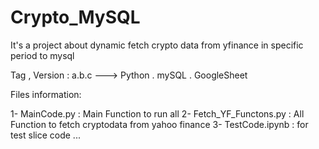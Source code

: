 # Crypto_MySQL
It's a project about dynamic fetch crypto data from yfinance in specific period to mysql 



Tag , Version : a.b.c   ---> Python . mySQL . GoogleSheet


Files information:

1- MainCode.py             :  Main Function to run all
2- Fetch_YF_Functons.py    :  All Function to fetch cryptodata from yahoo finance
3- TestCode.ipynb          :  for test slice code ...


